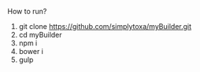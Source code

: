 How to run?

1. git clone https://github.com/simplytoxa/myBuilder.git
2. cd myBuilder
3. npm i
4. bower i
5. gulp